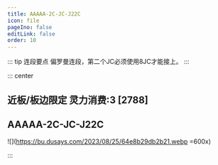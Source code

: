 ```yaml
---
title: AAAAA-2C-JC-J22C
icon: file
pageIno: false
editLink: false
order: 10
---
```


::: tip 连段要点
偏罗曼连段，第二个JC必须使用8JC才能接上。
:::

::: center
## **近板/板边限定 灵力消费:3 [2788]**
## **AAAAA-2C-JC-J22C**

![](https://bu.dusays.com/2023/08/25/64e8b29db2b21.webp =600x)

:::
